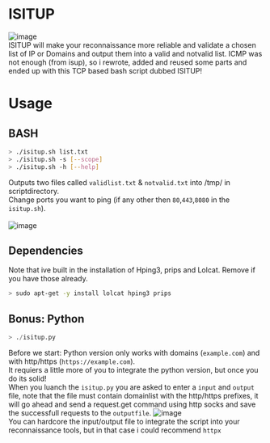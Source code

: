 # ISITUP
![image](https://user-images.githubusercontent.com/8977898/156657079-ca13f13c-9dd4-4431-bf6d-a68a31091938.png)<br>
ISITUP will make your reconnaissance more reliable and validate a chosen list of IP or Domains and output them into a valid and notvalid list.
ICMP was not enough (from isup), so i rewrote, added and reused some parts and ended up with this TCP based bash script dubbed ISITUP!<br>

# Usage
## BASH
```bash
> ./isitup.sh list.txt
> ./isitup.sh -s [--scope]
> ./isitup.sh -h [--help]
```
Outputs two files called ```validlist.txt``` & ```notvalid.txt``` into /tmp/ in scriptdirectory.<br>
Change ports you want to ping (if any other then ```80```,```443```,```8080``` in the ```isitup.sh```).<br><br>
![image](https://i.imgur.com/T6qPNTI.gif)

## Dependencies
Note that ive built in the installation of Hping3, prips and Lolcat. Remove if you have those already.<br>
```bash
> sudo apt-get -y install lolcat hping3 prips
```

## Bonus: Python
```python
> ./isitup.py
```
Before we start: Python version only works with domains (```example.com```) and with http/https (```https://example.com```). \
It requiers a little more of you to integrate the python version, but once you do its solid! \
When you luanch the ```isitup.py``` you are asked to enter a ```input``` and ```output``` file, note that the file must contain domainlist with the http/https prefixes, it will go ahead and send a request.get command using http socks and save the successfull requests to the ```outputfile```.
![image](https://user-images.githubusercontent.com/8977898/185981647-ca686555-c160-4be0-9dd0-e6a70d9ed27c.png) \
You can hardcore the input/output file to integrate the script into your reconnaissance tools, but in that case i could recommend ```httpx```

